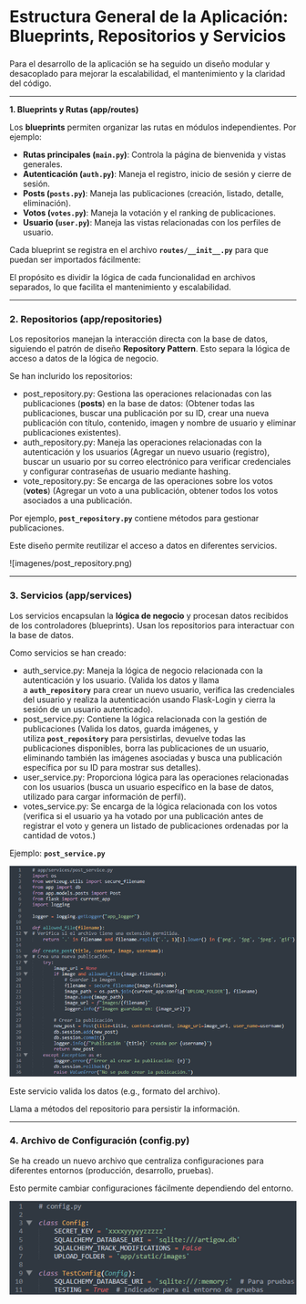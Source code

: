 # **Estructura General de la Aplicación: Blueprints, Repositorios y Servicios**

### 

Para el desarrollo de la aplicación se ha seguido un diseño modular y desacoplado para mejorar la escalabilidad, el mantenimiento y la claridad del código. 

---

**1. Blueprints y Rutas (app/routes)**

Los **blueprints** permiten organizar las rutas en módulos independientes. Por ejemplo:

- **Rutas principales (`main.py`)**: Controla la página de bienvenida y vistas generales.
- **Autenticación (`auth.py`)**: Maneja el registro, inicio de sesión y cierre de sesión.
- **Posts (`posts.py`)**: Maneja las publicaciones (creación, listado, detalle, eliminación).
- **Votos (`votes.py`)**: Maneja la votación y el ranking de publicaciones.
- **Usuario (`user.py`)**: Maneja las vistas relacionadas con los perfiles de usuario.

Cada blueprint se registra en el archivo **`routes/__init__.py`** para que puedan ser importados fácilmente:

El propósito es dividir la lógica de cada funcionalidad en archivos separados, lo que facilita el mantenimiento y escalabilidad.

---

### **2. Repositorios (app/repositories)**

Los repositorios manejan la interacción directa con la base de datos, siguiendo el patrón de diseño **Repository Pattern**. Esto separa la lógica de acceso a datos de la lógica de negocio.

Se han inclurido los repositorios:

- post_repository.py: Gestiona las operaciones relacionadas con las publicaciones (**posts**) en la base de datos: (Obtener todas las publicaciones, buscar una publicación por su ID, crear una nueva publicación con título, contenido, imagen y nombre de usuario y eliminar publicaciones existentes).
- auth_repository.py: Maneja las operaciones relacionadas con la autenticación y los usuarios (Agregar un nuevo usuario (registro), buscar un usuario por su correo electrónico para verificar credenciales y configurar contraseñas de usuario mediante hashing.
- vote_repository.py: Se encarga de las operaciones sobre los votos (**votes**) (Agregar un voto a una publicación, obtener todos los votos asociados a una publicación.

Por ejemplo, **`post_repository.py`** contiene métodos para gestionar publicaciones.

Este diseño permite reutilizar el acceso a datos en diferentes servicios.

![imagenes/post_repository.png)

---

### **3. Servicios (app/services)**

Los servicios encapsulan la **lógica de negocio** y procesan datos recibidos de los controladores (blueprints). Usan los repositorios para interactuar con la base de datos.

Como servicios se han creado:

- auth_service.py:  Maneja la lógica de negocio relacionada con la autenticación y los usuario. (Valida los datos y llama a **`auth_repository`** para crear un nuevo usuario, verifica las credenciales del usuario y realiza la autenticación usando Flask-Login y cierra la sesión de un usuario autenticado).
- post_service.py:  Contiene la lógica relacionada con la gestión de publicaciones (Valida los datos, guarda imágenes, y utiliza **`post_repository`** para persistirlas, devuelve todas las publicaciones disponibles, borra las publicaciones de un usuario, eliminando también las imágenes asociadas y busca una publicación específica por su ID para mostrar sus detalles).
- user_service.py:  Proporciona lógica para las operaciones relacionadas con los usuarios (busca un usuario específico en la base de datos, utilizado para cargar información de perfil).
- votes_service.py: Se encarga de la lógica relacionada con los votos (verifica si el usuario ya ha votado por una publicación antes de registrar el voto y genera un listado de publicaciones ordenadas por la cantidad de votos.)

Ejemplo: **`post_service.py`** 

![image.png](imagenes/post_service.png)

Este servicio valida los datos (e.g., formato del archivo).

Llama a métodos del repositorio para persistir la información.

---

### **4. Archivo de Configuración (config.py)**

Se ha creado un nuevo archivo que centraliza configuraciones para diferentes entornos (producción, desarrollo, pruebas).

Esto permite cambiar configuraciones fácilmente dependiendo del entorno.

![image.png](imagenes/config.png)

